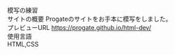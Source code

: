 模写の練習<br>
サイトの概要 Progateのサイトをお手本に模写をしました。<br>
プレビューURL https://progate.github.io/html-dev/ <br>
使用言語<br>
HTML,CSS <br>
